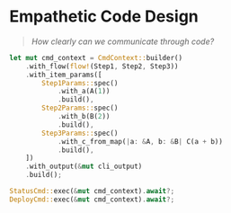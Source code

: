 # Empathetic Code Design

> *How clearly can we communicate through code?*

```rust ,ignore
let mut cmd_context = CmdContext::builder()
    .with_flow(flow!(Step1, Step2, Step3))
    .with_item_params([
        Step1Params::spec()
            .with_a(A(1))
            .build(),
        Step2Params::spec()
            .with_b(B(2))
            .build(),
        Step3Params::spec()
            .with_c_from_map(|a: &A, b: &B| C(a + b))
            .build(),
    ])
    .with_output(&mut cli_output)
    .build();

StatusCmd::exec(&mut cmd_context).await?;
DeployCmd::exec(&mut cmd_context).await?;
```
